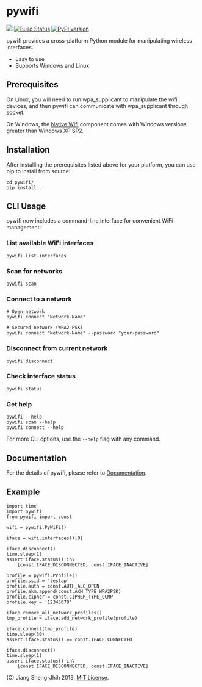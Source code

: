 # pywifi

![](https://img.shields.io/pypi/pyversions/pywifi.svg)
[![Build Status](https://travis-ci.com/awkman/pywifi.svg?branch=master)](https://travis-ci.com/awkman/pywifi)
[![PyPI version](https://badge.fury.io/py/pywifi.svg)](https://badge.fury.io/py/pywifi)

pywifi provides a cross-platform Python module for manipulating wireless
interfaces.

* Easy to use
* Supports Windows and Linux

## Prerequisites

On Linux, you will need to run wpa_supplicant to manipulate the wifi devices,
and then pywifi can communicate with wpa_supplicant through socket.

On Windows, the [Native Wifi] component comes with Windows versions greater
than Windows XP SP2.

## Installation

After installing the prerequisites listed above for your platform, you can
use pip to install from source:

    cd pywifi/
    pip install .

## CLI Usage

pywifi now includes a command-line interface for convenient WiFi management:

### List available WiFi interfaces

    pywifi list-interfaces

### Scan for networks

    pywifi scan

### Connect to a network

    # Open network
    pywifi connect "Network-Name"
    
    # Secured network (WPA2-PSK)
    pywifi connect "Network-Name" --password "your-password"

### Disconnect from current network

    pywifi disconnect

### Check interface status

    pywifi status

### Get help

    pywifi --help
    pywifi scan --help
    pywifi connect --help

For more CLI options, use the `--help` flag with any command.

## Documentation

For the details of pywifi, please refer to [Documentation].

## Example

    import time
    import pywifi
    from pywifi import const

    wifi = pywifi.PyWiFi()

    iface = wifi.interfaces()[0]

    iface.disconnect()
    time.sleep(1)
    assert iface.status() in\
        [const.IFACE_DISCONNECTED, const.IFACE_INACTIVE]

    profile = pywifi.Profile()
    profile.ssid = 'testap'
    profile.auth = const.AUTH_ALG_OPEN
    profile.akm.append(const.AKM_TYPE_WPA2PSK)
    profile.cipher = const.CIPHER_TYPE_CCMP
    profile.key = '12345678'

    iface.remove_all_network_profiles()
    tmp_profile = iface.add_network_profile(profile)

    iface.connect(tmp_profile)
    time.sleep(30)
    assert iface.status() == const.IFACE_CONNECTED

    iface.disconnect()
    time.sleep(1)
    assert iface.status() in\
        [const.IFACE_DISCONNECTED, const.IFACE_INACTIVE]

(C) Jiang Sheng-Jhih 2019, [MIT License].

[Native Wifi]: https://msdn.microsoft.com/en-us/library/windows/desktop/ms706556.aspx
[MIT License]: https://opensource.org/licenses/MIT
[Documentation]: https://github.com/awkman/pywifi/blob/master/DOC.md
